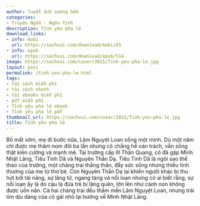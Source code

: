```yaml
---
author: Tuyết ảnh sương hồn
categories:
- Truyện Ngắn - Ngôn Tình
description: Tình yêu pha lê
download_links:
- info: mobi
  url: https://sachvui.com/download/mobi/65
- info: epub
  url: https://sachvui.com/download/epub/514
image: https://sachvui.com/cover/2015/Tinh-yeu-pha-le.jpg
layout: post
permalink: /tinh-yeu-pha-le.html
tags:
- tải sách miễn phí
- tải sách nhanh
- tải ebooks miễn phí
- pdf miễn phí
- Tình yêu pha lê ebook
- Tình yêu pha lê pdf
thumbnail_url: https://sachvui.com/cover/2015/Tinh-yeu-pha-le.jpg
title: Tình yêu pha lê
---
```


 <div class="item-desc text-justify"> Bố mất sớm, mẹ đi bước nữa, Lâm Nguyệt Loan sống một mình. Dù một năm chỉ được mẹ thăm nom đôi ba lần nhưng cô chẳng hề oán trách, vẫn sống thật kiên cường và mạnh mẽ. Tại trường cấp III Thần Quang, cô đã gặp Minh Nhật Lãng, Tiêu Tinh Dã và Nguyên Thần Dạ. Tiêu Tinh Dã là ngôi sao thể thao của trường, một chàng trai thẳng thắn, đầy sức sống nhưng thiếu tình thương của mẹ từ thơ bé. Còn Nguyên Thần Dạ lại khiến người khác bị thu hút bởi tài năng, sự lãng tử, ngang tàng và nổi loạn nhưng có ai biết rằng, sự nổi loạn ấy là do cậu là đứa trẻ bị lãng quên, lớn lên như cành non không được uốn nắn. Cả hai chàng trai đều thầm mến Lâm Nguyệt Loan, nhưng trái tim dịu dàng của cô gái nhỏ lại hướng về Minh Nhật Lãng. </div>